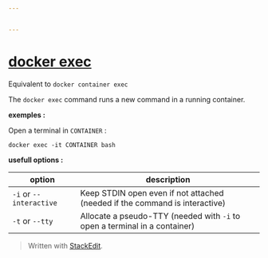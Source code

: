 ```yaml
---


---
```


<h1 id="docker-exec"><a href="https://docs.docker.com/engine/reference/commandline/container_exec/#:~:text=Description,working%20directory%20of%20the%20container.">docker exec</a></h1>
<p>Equivalent to  <code>docker container exec</code></p>
<p>The <code>docker exec</code> command runs a new command in a running container.</p>
<p><strong>exemples :</strong></p>
<p>Open a terminal in <code>CONTAINER</code> :</p>
<pre class=" language-console"><code class="prism  language-console">docker exec -it CONTAINER bash
</code></pre>
<p><strong>usefull options :</strong></p>

<table>
<thead>
<tr>
<th>option</th>
<th>description</th>
</tr>
</thead>
<tbody>
<tr>
<td><code>-i</code> or <code>--interactive</code></td>
<td>Keep STDIN open even if not attached (needed if the command is interactive)</td>
</tr>
<tr>
<td><code>-t</code> or <code>--tty</code></td>
<td>Allocate a pseudo-TTY (needed with <code>-i</code> to open a terminal in a container)</td>
</tr>
</tbody>
</table><blockquote>
<p>Written with <a href="https://stackedit.io/">StackEdit</a>.</p>
</blockquote>

